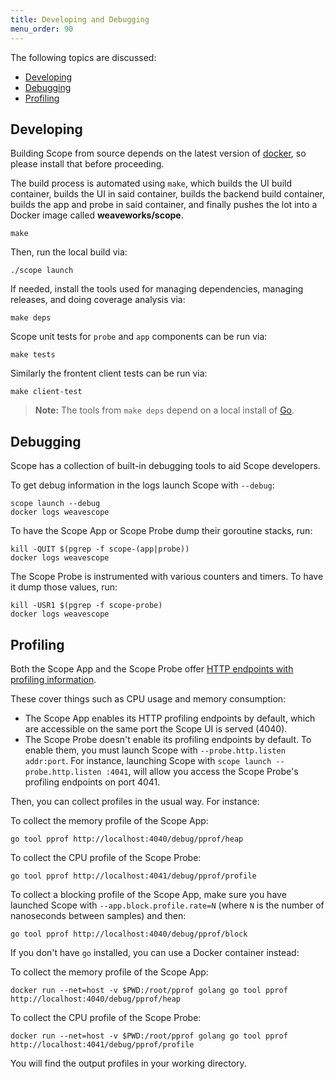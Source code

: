 ```yaml
---
title: Developing and Debugging
menu_order: 90
---
```


The following topics are discussed:

 * [Developing](#developing)
 * [Debugging](#debugging)
 * [Profiling](#profiling)


## <a name="developing"></a>Developing

Building Scope from source depends on the latest version of [docker](https://www.docker.com/), so please install that before proceeding.

The build process is automated using `make`, which builds the UI build container, builds the UI in said container, builds the backend build container, builds the app and probe in said container, and finally pushes the lot into a Docker image called **weaveworks/scope**.

    make

Then, run the local build via:

    ./scope launch

If needed, install the tools used for managing dependencies, managing releases, and doing coverage analysis via:

    make deps

Scope unit tests for `probe` and `app` components can be run via:

    make tests

Similarly the frontent client tests can be run via:

    make client-test


>**Note:** The tools from `make deps` depend on a local install of
[Go](https://golang.org).

## <a name="debugging"></a>Debugging

Scope has a collection of built-in debugging tools to aid Scope developers.


To get debug information in the logs launch Scope with `--debug`:

    scope launch --debug
    docker logs weavescope


To have the Scope App or Scope Probe dump their goroutine stacks, run:

    kill -QUIT $(pgrep -f scope-(app|probe))
    docker logs weavescope


The Scope Probe is instrumented with various counters and timers. To have it dump those values, run:


    kill -USR1 $(pgrep -f scope-probe)
    docker logs weavescope

## <a name="profiling"></a>Profiling

Both the Scope App and the Scope Probe offer [HTTP endpoints with profiling information](https://golang.org/pkg/net/http/pprof/).

These cover things such as CPU usage and memory consumption:

  * The Scope App enables its HTTP profiling endpoints by default, which are accessible on the same port the Scope UI is served (4040).
  * The Scope Probe doesn't enable its profiling endpoints by default. To enable them, you must launch Scope with `--probe.http.listen addr:port`. For instance, launching Scope with `scope launch --probe.http.listen :4041`, will allow you access the Scope Probe's profiling endpoints on port 4041.

Then, you can collect profiles in the usual way. For instance:

To collect the memory profile of the Scope App:

    go tool pprof http://localhost:4040/debug/pprof/heap

To collect the CPU profile of the Scope Probe:

    go tool pprof http://localhost:4041/debug/pprof/profile

To collect a blocking profile of the Scope App, make sure you have launched
Scope with `--app.block.profile.rate=N` (where `N` is the number of
nanoseconds between samples) and then:

    go tool pprof http://localhost:4040/debug/pprof/block

If you don't have `go` installed, you can use a Docker container instead:

To collect the memory profile of the Scope App:

    docker run --net=host -v $PWD:/root/pprof golang go tool pprof http://localhost:4040/debug/pprof/heap

To collect the CPU profile of the Scope Probe:

    docker run --net=host -v $PWD:/root/pprof golang go tool pprof http://localhost:4041/debug/pprof/profile

You will find the output profiles in your working directory.
